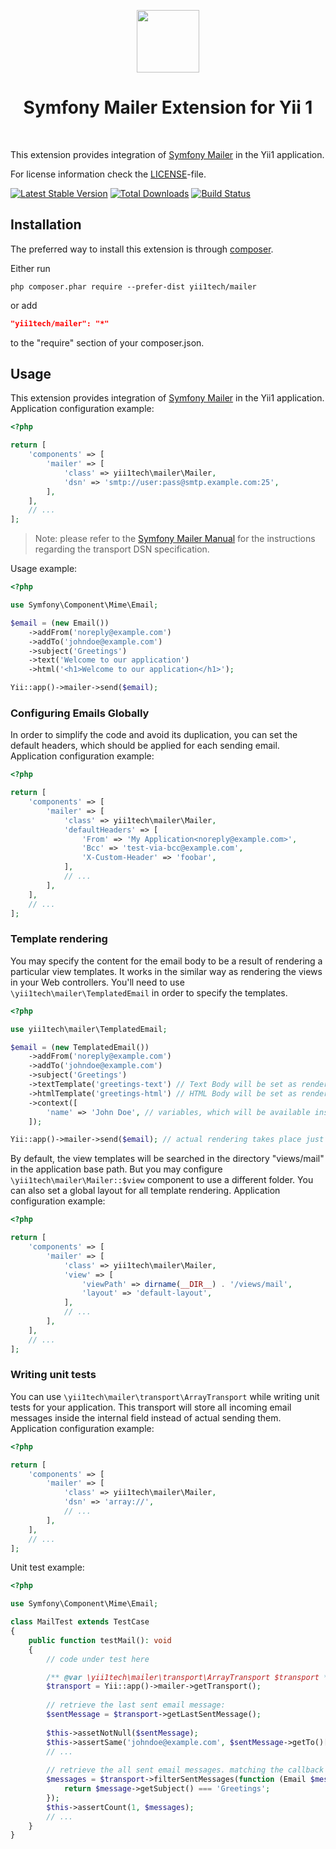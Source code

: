 <p align="center">
    <a href="https://github.com/yii1tech" target="_blank">
        <img src="https://avatars.githubusercontent.com/u/134691944" height="100px">
    </a>
    <h1 align="center">Symfony Mailer Extension for Yii 1</h1>
    <br>
</p>

This extension provides integration of [Symfony Mailer](https://symfony.com/doc/current/mailer.html) in the Yii1 application.

For license information check the [LICENSE](LICENSE.md)-file.

[![Latest Stable Version](https://img.shields.io/packagist/v/yii1tech/mailer.svg)](https://packagist.org/packages/yii1tech/mailer)
[![Total Downloads](https://img.shields.io/packagist/dt/yii1tech/mailer.svg)](https://packagist.org/packages/yii1tech/mailer)
[![Build Status](https://github.com/yii1tech/mailer/workflows/build/badge.svg)](https://github.com/yii1tech/mailer/actions)


Installation
------------

The preferred way to install this extension is through [composer](http://getcomposer.org/download/).

Either run

```
php composer.phar require --prefer-dist yii1tech/mailer
```

or add

```json
"yii1tech/mailer": "*"
```

to the "require" section of your composer.json.


Usage
-----

This extension provides integration of [Symfony Mailer](https://symfony.com/doc/current/mailer.html) in the Yii1 application.
Application configuration example:

```php
<?php

return [
    'components' => [
        'mailer' => [
            'class' => yii1tech\mailer\Mailer,
            'dsn' => 'smtp://user:pass@smtp.example.com:25',
        ],
    ],
    // ...
];
```

> Note: please refer to the [Symfony Mailer Manual](https://symfony.com/doc/current/mailer.html#transport-setup) for the instructions
  regarding the transport DSN specification.

Usage example:

```php
<?php

use Symfony\Component\Mime\Email;

$email = (new Email())
    ->addFrom('noreply@example.com')
    ->addTo('johndoe@example.com')
    ->subject('Greetings')
    ->text('Welcome to our application')
    ->html('<h1>Welcome to our application</h1>');

Yii::app()->mailer->send($email);
```


### Configuring Emails Globally <span id="configuring-emails-globally"></span>

In order to simplify the code and avoid its duplication, you can set the default headers, which should be applied for
each sending email.
Application configuration example:

```php
<?php

return [
    'components' => [
        'mailer' => [
            'class' => yii1tech\mailer\Mailer,
            'defaultHeaders' => [
                'From' => 'My Application<noreply@example.com>',
                'Bcc' => 'test-via-bcc@example.com',
                'X-Custom-Header' => 'foobar',
            ],
            // ...
        ],
    ],
    // ...
];
```


### Template rendering <span id="template-rendering"></span>

You may specify the content for the email body to be a result of rendering a particular view templates.
It works in the similar way as rendering the views in your Web controllers.
You'll need to use `\yii1tech\mailer\TemplatedEmail` in order to specify the templates.

```php
<?php

use yii1tech\mailer\TemplatedEmail;

$email = (new TemplatedEmail())
    ->addFrom('noreply@example.com')
    ->addTo('johndoe@example.com')
    ->subject('Greetings')
    ->textTemplate('greetings-text') // Text Body will be set as render of 'views/mail/greetings-text.php'
    ->htmlTemplate('greetings-html') // HTML Body will be set as render of 'views/mail/greetings-html.php'
    ->context([
        'name' => 'John Doe', // variables, which will be available inside the templates
    ]);

Yii::app()->mailer->send($email); // actual rendering takes place just before the sending
```

By default, the view templates will be searched in the directory "views/mail" in the application base path.
But you may configure `\yii1tech\mailer\Mailer::$view` component to use a different folder.
You can also set a global layout for all template rendering.
Application configuration example:

```php
<?php

return [
    'components' => [
        'mailer' => [
            'class' => yii1tech\mailer\Mailer,
            'view' => [
                'viewPath' => dirname(__DIR__) . '/views/mail',
                'layout' => 'default-layout',
            ],
            // ...
        ],
    ],
    // ...
];
```


### Writing unit tests <span id="writing-unit-tests"></span>

You can use `\yii1tech\mailer\transport\ArrayTransport` while writing unit tests for your application.
This transport will store all incoming email messages inside the internal field instead of actual sending them.
Application configuration example:

```php
<?php

return [
    'components' => [
        'mailer' => [
            'class' => yii1tech\mailer\Mailer,
            'dsn' => 'array://',
            // ...
        ],
    ],
    // ...
];
```

Unit test example:

```php
<?php

use Symfony\Component\Mime\Email;

class MailTest extends TestCase
{
    public function testMail(): void
    {
        // code under test here

        /** @var \yii1tech\mailer\transport\ArrayTransport $transport */
        $transport = Yii::app()->mailer->getTransport();
        
        // retrieve the last sent email message:
        $sentMessage = $transport->getLastSentMessage();
        
        $this->assetNotNull($sentMessage);
        $this->assertSame('johndoe@example.com', $sentMessage->getTo()[0]->getAddress());
        // ...
        
        // retrieve the all sent email messages. matching the callback condition:
        $messages = $transport->filterSentMessages(function (Email $message) {
            return $message->getSubject() === 'Greetings';
        });
        $this->assertCount(1, $messages);
        // ...
    }
}
```
